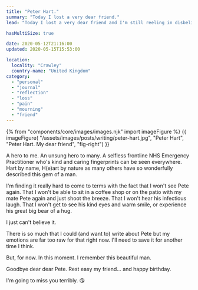 ```yaml
---
title: "Peter Hart."
summary: "Today I lost a very dear friend."
lead: "Today I lost a very dear friend and I'm still reeling in disbelief. Pete's his name. Peter Hart."

hasMultiSize: true

date: 2020-05-12T21:16:00
updated: 2020-05-15T15:53:00

location:
  locality: "Crawley"
  country-name: "United Kingdom"
category:
  - "personal"
  - "journal"
  - "reflection"
  - "loss"
  - "pain"
  - "mourning"
  - "friend"
---
```


{% from "components/core/images/images.njk" import imageFigure %}
{{ imageFigure(
  "/assets/images/posts/writing/peter-hart.jpg",
  "Peter Hart",
  "Peter Hart. My dear friend",
  "fig-right")
}}

A hero to me. An unsung hero to many. A selfless frontline NHS Emergency Practitioner who's kind and caring fingerprints can be seen everywhere. Hart by name, H(e)art by nature as many others have so wonderfully described this gem of a man.

I'm finding it really hard to come to terms with the fact that I won't see Pete again. That I won't be able to sit in a coffee shop or on the patio with my mate Pete again and just shoot the breeze. That I won't hear his infectious laugh. That I won't get to see his kind eyes and warm smile, or experience his great big bear of a hug.

I just can't believe it.

There is so much that I could (and want to) write about Pete but my emotions are far too raw for that right now. I'll need to save it for another time I think.

But, for now. In this moment. I remember this beautiful man.

Goodbye dear dear Pete. Rest easy my friend&hellip; and happy birthday.

I'm going to miss you terribly. 😘
